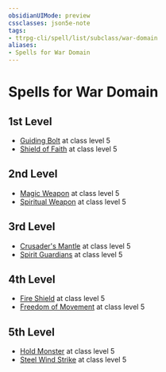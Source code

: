 ```yaml
---
obsidianUIMode: preview
cssclasses: json5e-note
tags:
- ttrpg-cli/spell/list/subclass/war-domain
aliases:
- Spells for War Domain
---
```

# Spells for War Domain

## 1st Level

- [Guiding Bolt](Інструменти%20ДМ/CLI/spells/guiding-bolt-xphb.md "XPHB") at class level 5
- [Shield of Faith](Інструменти%20ДМ/CLI/spells/shield-of-faith-xphb.md "XPHB") at class level 5

## 2nd Level

- [Magic Weapon](Інструменти%20ДМ/CLI/spells/magic-weapon-xphb.md "XPHB") at class level 5
- [Spiritual Weapon](Інструменти%20ДМ/CLI/spells/spiritual-weapon-xphb.md "XPHB") at class level 5

## 3rd Level

- [Crusader's Mantle](Інструменти%20ДМ/CLI/spells/crusaders-mantle-xphb.md "XPHB") at class level 5
- [Spirit Guardians](Інструменти%20ДМ/CLI/spells/spirit-guardians-xphb.md "XPHB") at class level 5

## 4th Level

- [Fire Shield](Інструменти%20ДМ/CLI/spells/fire-shield-xphb.md "XPHB") at class level 5
- [Freedom of Movement](Інструменти%20ДМ/CLI/spells/freedom-of-movement-xphb.md "XPHB") at class level 5

## 5th Level

- [Hold Monster](Інструменти%20ДМ/CLI/spells/hold-monster-xphb.md "XPHB") at class level 5
- [Steel Wind Strike](Інструменти%20ДМ/CLI/spells/steel-wind-strike-xphb.md "XPHB") at class level 5